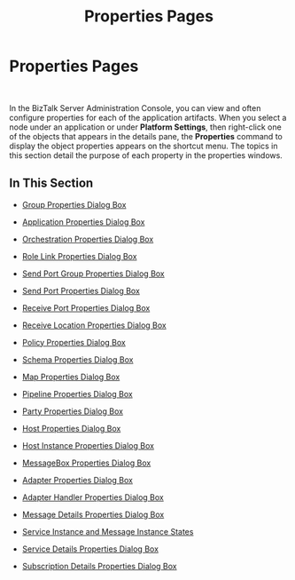 ﻿---
title: Properties Pages
TOCTitle: Properties Pages
ms:assetid: 3743ffaa-df6e-4017-b0c5-e1fbdcfa13d7
ms:mtpsurl: https://msdn.microsoft.com/en-us/library/Aa559597(v=BTS.80)
ms:contentKeyID: 51527356
ms.date: 08/30/2017
mtps_version: v=BTS.80
f1_keywords:
- bts10.admin.properties.intro
---

# Properties Pages

 

In the BizTalk Server Administration Console, you can view and often configure properties for each of the application artifacts. When you select a node under an application or under **Platform Settings**, then right-click one of the objects that appears in the details pane, the **Properties** command to display the object properties appears on the shortcut menu. The topics in this section detail the purpose of each property in the properties windows.

## In This Section

  - [Group Properties Dialog Box](group-properties-dialog-box.md)

  - [Application Properties Dialog Box](application-properties-dialog-box.md)

  - [Orchestration Properties Dialog Box](orchestration-properties-dialog-box.md)

  - [Role Link Properties Dialog Box](role-link-properties-dialog-box.md)

  - [Send Port Group Properties Dialog Box](send-port-group-properties-dialog-box.md)

  - [Send Port Properties Dialog Box](send-port-properties-dialog-box.md)

  - [Receive Port Properties Dialog Box](receive-port-properties-dialog-box.md)

  - [Receive Location Properties Dialog Box](receive-location-properties-dialog-box.md)

  - [Policy Properties Dialog Box](policy-properties-dialog-box.md)

  - [Schema Properties Dialog Box](schema-properties-dialog-box.md)

  - [Map Properties Dialog Box](map-properties-dialog-box.md)

  - [Pipeline Properties Dialog Box](pipeline-properties-dialog-box.md)

  - [Party Properties Dialog Box](party-properties-dialog-box.md)

  - [Host Properties Dialog Box](host-properties-dialog-box.md)

  - [Host Instance Properties Dialog Box](host-instance-properties-dialog-box.md)

  - [MessageBox Properties Dialog Box](messagebox-properties-dialog-box.md)

  - [Adapter Properties Dialog Box](adapter-properties-dialog-box.md)

  - [Adapter Handler Properties Dialog Box](adapter-handler-properties-dialog-box.md)

  - [Message Details Properties Dialog Box](message-details-properties-dialog-box.md)

  - [Service Instance and Message Instance States](service-instance-and-message-instance-states.md)

  - [Service Details Properties Dialog Box](service-details-properties-dialog-box.md)

  - [Subscription Details Properties Dialog Box](subscription-details-properties-dialog-box.md)

